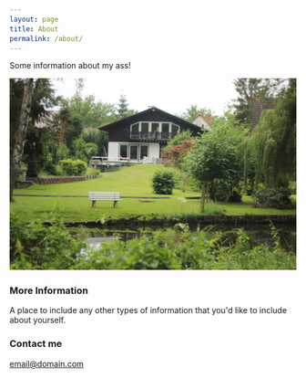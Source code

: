 ```yaml
---
layout: page
title: About
permalink: /about/
---
```


Some information about my ass!

![](/images/lakehouse.jpg)

### More Information

A place to include any other types of information that you'd like to include about yourself.



### Contact me

[email@domain.com](mailto:email@domain.com)
